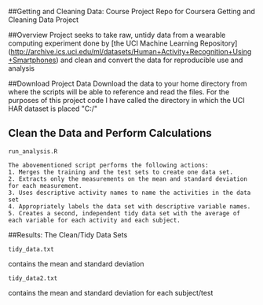 ##Getting and Cleaning Data: Course Project
Repo for Coursera Getting and Cleaning Data Project

##Overview
Project seeks to take raw, untidy data from a wearable computing experiment done by [the UCI Machine Learning Repository] (http://archive.ics.uci.edu/ml/datasets/Human+Activity+Recognition+Using+Smartphones) and clean and convert the data for reproducible use and analysis

##Download Project Data
Download the data to your home directory from where the scripts will be able to reference and read the files.
For the purposes of this project code I have called the directory in which the UCI HAR dataset is placed "C:/"

## Clean the Data and Perform Calculations

```
run_analysis.R
```
    The abovementioned script performs the following actions:
    1. Merges the training and the test sets to create one data set.
    2. Extracts only the measurements on the mean and standard deviation for each measurement. 
    3. Uses descriptive activity names to name the activities in the data set
    4. Appropriately labels the data set with descriptive variable names. 
    5. Creates a second, independent tidy data set with the average of each variable for each activity and each subject.

##Results: The Clean/Tidy Data Sets
```
tidy_data.txt
```
contains the mean and standard deviation

```
tidy_data2.txt 
```
contains the mean and standard deviation for each subject/test

